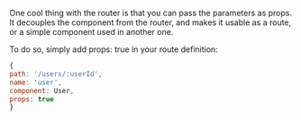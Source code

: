 One cool thing with the router is that you can pass the parameters as props. It decouples the component from the router, and makes it usable as a route, or a simple component used in another one.

To do so, simply add props: true in your route definition:

```js
{
path: '/users/:userId',
name: 'user',
component: User,
props: true
}
```

